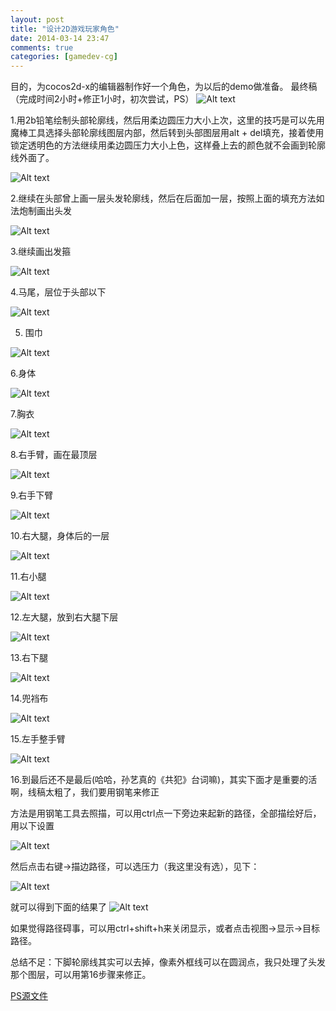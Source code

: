 ```yaml
---
layout: post
title: "设计2D游戏玩家角色"
date: 2014-03-14 23:47
comments: true
categories: [gamedev-cg] 
---
```

目的，为cocos2d-x的编辑器制作好一个角色，为以后的demo做准备。
最终稿（完成时间2小时+修正1小时，初次尝试，PS）
![Alt text](/images/evoup/2dcharactor_cg/01.png)

1.用2b铅笔绘制头部轮廓线，然后用柔边圆压力大小上次，这里的技巧是可以先用魔棒工具选择头部轮廓线图层内部，然后转到头部图层用alt + del填充，接着使用锁定透明色的方法继续用柔边圆压力大小上色，这样叠上去的颜色就不会画到轮廓线外面了。
<!-- more -->
![Alt text](/images/evoup/2dcharactor_cg/02.png)


2.继续在头部曾上画一层头发轮廓线，然后在后面加一层，按照上面的填充方法如法炮制画出头发

![Alt text](/images/evoup/2dcharactor_cg/03.png)

3.继续画出发箍

![Alt text](/images/evoup/2dcharactor_cg/04.png)

4.马尾，层位于头部以下

![Alt text](/images/evoup/2dcharactor_cg/05.png)

5. 围巾

![Alt text](/images/evoup/2dcharactor_cg/06.png)

6.身体

![Alt text](/images/evoup/2dcharactor_cg/07.png)

7.胸衣

![Alt text](/images/evoup/2dcharactor_cg/08.png)

8.右手臂，画在最顶层

![Alt text](/images/evoup/2dcharactor_cg/09.png)

9.右手下臂

![Alt text](/images/evoup/2dcharactor_cg/10.png)

10.右大腿，身体后的一层

![Alt text](/images/evoup/2dcharactor_cg/11.png)

11.右小腿

![Alt text](/images/evoup/2dcharactor_cg/12.png)

12.左大腿，放到右大腿下层

![Alt text](/images/evoup/2dcharactor_cg/13.png)

13.右下腿

![Alt text](/images/evoup/2dcharactor_cg/14.png)

14.兜裆布

![Alt text](/images/evoup/2dcharactor_cg/15.png)

15.左手整手臂

![Alt text](/images/evoup/2dcharactor_cg/16.png)

16.到最后还不是最后(哈哈，孙艺真的《共犯》台词嘛)，其实下面才是重要的活啊，线稿太粗了，我们要用钢笔来修正

方法是用钢笔工具去照描，可以用ctrl点一下旁边来起新的路径，全部描绘好后，用以下设置

![Alt text](/images/evoup/2dcharactor_cg/18.png)

然后点击右键->描边路径，可以选压力（我这里没有选），见下：

![Alt text](/images/evoup/2dcharactor_cg/17.png)

就可以得到下面的结果了
![Alt text](/images/evoup/2dcharactor_cg/01.png)

如果觉得路径碍事，可以用ctrl+shift+h来关闭显示，或者点击视图->显示->目标路径。

总结不足：下脚轮廓线其实可以去掉，像素外框线可以在圆润点，我只处理了头发那个图层，可以用第16步骤来修正。

<a href="http://pan.baidu.com/s/1hqKFQ1e" target=_BLANK>PS源文件</a>
